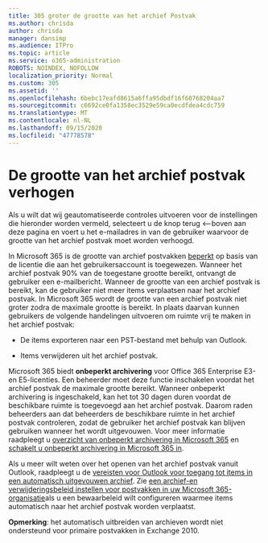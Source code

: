 ```yaml
---
title: 305 groter de grootte van het archief Postvak
ms.author: chrisda
author: chrisda
manager: dansimp
ms.audience: ITPro
ms.topic: article
ms.service: o365-administration
ROBOTS: NOINDEX, NOFOLLOW
localization_priority: Normal
ms.custom: 305
ms.assetid: ''
ms.openlocfilehash: 6bebc17eafd8615a6ffa95dbdf16f60768204aa7
ms.sourcegitcommit: c6692ce0fa1358ec3529e59ca0ecdfdea4cdc759
ms.translationtype: MT
ms.contentlocale: nl-NL
ms.lasthandoff: 09/15/2020
ms.locfileid: "47778578"
---
```

# <a name="increase-the-archive-mailbox-size"></a>De grootte van het archief postvak verhogen


Als u wilt dat wij geautomatiseerde controles uitvoeren voor de instellingen die hieronder worden vermeld, selecteert u de knop terug <--boven aan deze pagina en voert u het e-mailadres in van de gebruiker waarvoor de grootte van het archief postvak moet worden verhoogd.

In Microsoft 365 is de grootte van archief postvakken [beperkt](https://docs.microsoft.com/office365/servicedescriptions/exchange-online-service-description/exchange-online-limits#mailbox-storage-limits) op basis van de licentie die aan het gebruikersaccount is toegewezen. Wanneer het archief postvak 90% van de toegestane grootte bereikt, ontvangt de gebruiker een e-mailbericht. Wanneer de grootte van een archief postvak is bereikt, kan de gebruiker niet meer items verplaatsen naar het archief postvak. In Microsoft 365 wordt de grootte van een archief postvak niet groter zodra de maximale grootte is bereikt. In plaats daarvan kunnen gebruikers de volgende handelingen uitvoeren om ruimte vrij te maken in het archief postvak:

- De items exporteren naar een PST-bestand met behulp van Outlook.

- Items verwijderen uit het archief postvak.

Microsoft 365 biedt **onbeperkt archivering** voor Office 365 Enterprise E3-en E5-licenties. Een beheerder moet deze functie inschakelen voordat het archief postvak de maximale grootte bereikt. Wanneer onbeperkt archivering is ingeschakeld, kan het tot 30 dagen duren voordat de beschikbare ruimte is toegevoegd aan het archief postvak. Daarom raden beheerders aan dat beheerders de beschikbare ruimte in het archief postvak controleren, zodat de gebruiker het archief postvak kan blijven gebruiken wanneer het wordt uitgevouwen. Voor meer informatie raadpleegt u [overzicht van onbeperkt archivering in Microsoft 365](https://docs.microsoft.com/microsoft-365/compliance/unlimited-archiving) en [schakelt u onbeperkt archivering in Microsoft 365 in](https://docs.microsoft.com/microsoft-365/compliance/enable-unlimited-archiving).

Als u meer wilt weten over het openen van het archief postvak vanuit Outlook, raadpleegt u de [vereisten voor Outlook voor toegang tot items in een automatisch uitgevouwen archief](https://docs.microsoft.com/microsoft-365/compliance/unlimited-archiving#outlook-requirements-for-accessing-items-in-an-auto-expanded-archive). Zie [een archief-en verwijderingsbeleid instellen voor postvakken in uw Microsoft 365-organisatie](https://docs.microsoft.com/microsoft-365/compliance/set-up-an-archive-and-deletion-policy-for-mailboxes)als u een bewaarbeleid wilt configureren waarmee items automatisch naar het archief postvak worden verplaatst.

**Opmerking**: het automatisch uitbreiden van archieven wordt niet ondersteund voor primaire postvakken in Exchange 2010.
